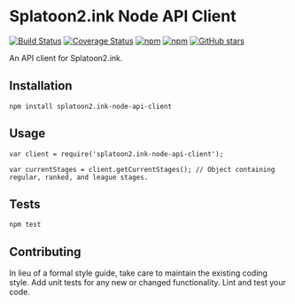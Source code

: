 Splatoon2.ink Node API Client
=========
[![Build Status](https://travis-ci.org/Dog2puppy/splatoon2.ink-node-api-client.svg?branch=master)](https://travis-ci.org/Dog2puppy/splatoon2.ink-node-api-client)
[![Coverage Status](https://coveralls.io/repos/github/Dog2puppy/splatoon2.ink-node-api-client/badge.svg?branch=master)](https://coveralls.io/github/Dog2puppy/splatoon2.ink-node-api-client?branch=master)
[![npm](https://img.shields.io/npm/v/splatoon2.ink-node-api-client.svg)]()
[![npm](https://img.shields.io/npm/dt/express.svg)](https://www.npmjs.com/package/splatoon2.ink-node-api-client)
[![GitHub stars](https://img.shields.io/github/stars/Dog2puppy/splatoon2.ink-node-api-client.svg?style=social&label=Stars)](https://github.com/Dog2puppy/splatoon2.ink-node-api-client)

An API client for Splatoon2.ink.

## Installation

  `npm install splatoon2.ink-node-api-client`

## Usage

    var client = require('splatoon2.ink-node-api-client');

    var currentStages = client.getCurrentStages(); // Object containing regular, ranked, and league stages.


## Tests

  `npm test`

## Contributing

In lieu of a formal style guide, take care to maintain the existing coding style. Add unit tests for any new or changed functionality. Lint and test your code.
